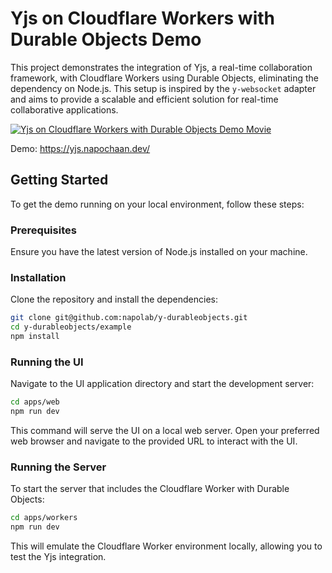 # Yjs on Cloudflare Workers with Durable Objects Demo

This project demonstrates the integration of Yjs, a real-time collaboration framework, with Cloudflare Workers using Durable Objects, eliminating the dependency on Node.js. This setup is inspired by the `y-websocket` adapter and aims to provide a scalable and efficient solution for real-time collaborative applications.

[![Yjs on Cloudflare Workers with Durable Objects Demo Movie](https://i.gyazo.com/e94637740dbb11fc5107b0cd0850326d.gif)](https://gyazo.com/e94637740dbb11fc5107b0cd0850326d)

Demo: https://yjs.napochaan.dev/

## Getting Started

To get the demo running on your local environment, follow these steps:

### Prerequisites

Ensure you have the latest version of Node.js installed on your machine.

### Installation

Clone the repository and install the dependencies:

```bash
git clone git@github.com:napolab/y-durableobjects.git
cd y-durableobjects/example
npm install
```

### Running the UI

Navigate to the UI application directory and start the development server:

```bash
cd apps/web
npm run dev
```

This command will serve the UI on a local web server. Open your preferred web browser and navigate to the provided URL to interact with the UI.

### Running the Server

To start the server that includes the Cloudflare Worker with Durable Objects:

```bash
cd apps/workers
npm run dev
```

This will emulate the Cloudflare Worker environment locally, allowing you to test the Yjs integration.
